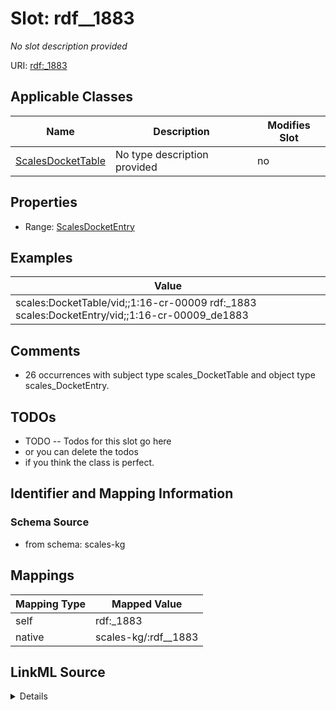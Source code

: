 

# Slot: rdf__1883


_No slot description provided_





URI: [rdf:_1883](http://www.w3.org/1999/02/22-rdf-syntax-ns#_1883)



<!-- no inheritance hierarchy -->





## Applicable Classes

| Name | Description | Modifies Slot |
| --- | --- | --- |
| [ScalesDocketTable](../classes/ScalesDocketTable.md) | No type description provided |  no  |







## Properties

* Range: [ScalesDocketEntry](../classes/ScalesDocketEntry.md)






## Examples

| Value |
| --- |
| scales:DocketTable/vid;;1:16-cr-00009 rdf:_1883 scales:DocketEntry/vid;;1:16-cr-00009_de1883 |

## Comments

* 26 occurrences with subject type scales_DocketTable and object type scales_DocketEntry.

## TODOs

* TODO -- Todos for this slot go here
* or you can delete the todos
* if you think the class is perfect.

## Identifier and Mapping Information







### Schema Source


* from schema: scales-kg




## Mappings

| Mapping Type | Mapped Value |
| ---  | ---  |
| self | rdf:_1883 |
| native | scales-kg/:rdf__1883 |




## LinkML Source

<details>
```yaml
name: rdf__1883
description: No slot description provided
todos:
- TODO -- Todos for this slot go here
- or you can delete the todos
- if you think the class is perfect.
comments:
- 26 occurrences with subject type scales_DocketTable and object type scales_DocketEntry.
examples:
- value: scales:DocketTable/vid;;1:16-cr-00009 rdf:_1883 scales:DocketEntry/vid;;1:16-cr-00009_de1883
from_schema: scales-kg
rank: 1000
slot_uri: rdf:_1883
alias: rdf__1883
domain_of:
- scales_DocketTable
range: scales_DocketEntry

```
</details>